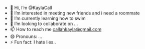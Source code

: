 - 👋 Hi, I’m @KaylaCall
- 👀 I’m interested in meeting new friends and i need a roommate
- 🌱 I’m currently learning how to swim
- 💞️ I’m looking to collaborate on ...
- 📫 How to reach me callahkayla@gmail.com
- 😄 Pronouns: ...
- ⚡ Fun fact: I hate lies..

<!---
KaylaCall/KaylaCall is a ✨ special ✨ repository because its `README.md` (this file) appears on your GitHub profile.
You can click the Preview link to take a look at your changes.
--->
